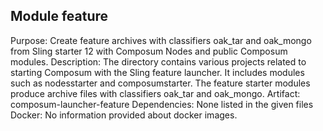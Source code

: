 ## Module feature
Purpose: Create feature archives with classifiers oak_tar and oak_mongo from Sling starter 12 with Composum Nodes and public Composum modules.
Description: The directory contains various projects related to starting Composum with the Sling feature launcher. It includes modules such as nodesstarter and composumstarter. The feature starter modules produce archive files with classifiers oak_tar and oak_mongo. 
Artifact: composum-launcher-feature
Dependencies: None listed in the given files
Docker: No information provided about docker images.
